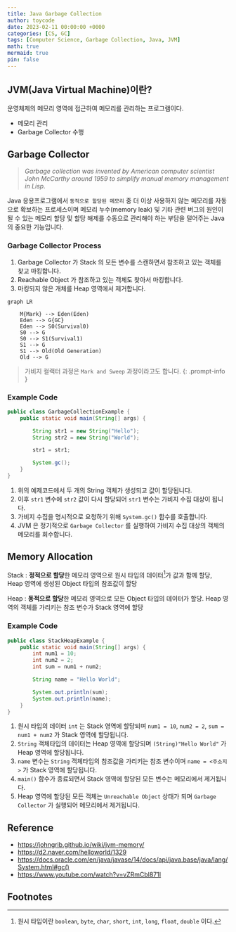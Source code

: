 ```yaml
---
title: Java Garbage Collection
author: toycode
date: 2023-02-11 00:00:00 +0000
categories: [CS, GC]
tags: [Computer Science, Garbage Collection, Java, JVM]
math: true
mermaid: true
pin: false
---
```


## JVM(Java Virtual Machine)이란?
운영체제의 메모리 영역에 접근하여 메모리를 관리하는 프로그램이다.
- 메모리 관리
- Garbage Collector 수행

## Garbage Collector
>_Garbage collection was invented by American computer scientist John McCarthy around 1959 to simplify manual memory management in Lisp._

Java 응용프로그램에서 `동적으로 할당된 메모리` 중 더 이상 사용하지 않는 메모리를 자동으로 확보하는 프로세스이며 메모리 누수(memory leak) 및 기타 관련 버그의 원인이 될 수 있는 메모리 할당 및 할당 해제를 수동으로 관리해야 하는 부담을 덜어주는 Java의 중요한 기능입니다.

### Garbage Collector Process
1. Garbage Collector 가 Stack 의 모든 변수를 스캔하면서 참조하고 있는 객체를 찾고 마킹합니다.
2. Reachable Object 가 참조하고 있는 객체도 찾아서 마킹합니다.
3. 마킹되지 않은 개체를 Heap 영역에서 제거합니다.

```mermaid
graph LR

    M{Mark} --> Eden(Eden)
    Eden --> G{GC}
    Eden --> S0(Survival0)
    S0 --> G
    S0 --> S1(Survival1)
    S1 --> G
    S1 --> Old(Old Generation)
    Old --> G
```

> 가비지 컬랙터 과정은 `Mark and Sweep` 과정이라고도 합니다.
{: .prompt-info }

### Example Code
```java
public class GarbageCollectionExample {
    public static void main(String[] args) {

        String str1 = new String("Hello");
        String str2 = new String("World");

        str1 = str1;

        System.gc();
    }
}
```
1. 위의 예제코드에서 두 개의 String 객체가 생성되고 값이 할당됩니다.
2. 이후 `str1` 변수에 `str2` 값이 다시 할당되어 `str1` 변수는 가비지 수집 대상이 됩니다.
3. 가비지 수집을 명시적으로 요청하기 위해 `System.gc()` 함수를 호출합니다.
4. JVM 은 정기적으로 `Garbage Collector` 를 실행하여 가비지 수집 대상의 객체의 메모리를 회수합니다.

## Memory Allocation

Stack
: **정적으로 할당**한 메모리 영역으로 원시 타입의 데이터[^immutable-value]가 값과 함께 할당, Heap 영역에 생성된 Object 타입의 참조값이 할당

Heap
: **동적으로 할당**한 메모리 영역으로 모든 Object 타입의 데이터가 할당. Heap 영역의 객체를 가리키는 참조 변수가 Stack 영역에 할당

### Example Code
```java
public class StackHeapExample {
    public static void main(String[] args) {
        int num1 = 10;
        int num2 = 2;
        int sum = num1 + num2;

        String name = "Hello World";

        System.out.println(sum);
        System.out.println(name);
    }
}
```
1. 원시 타입의 데이터 `int` 는 Stack 영역에 할당되며 `num1 = 10`, `num2 = 2`, `sum = num1 + num2` 가 Stack 영역에 할당됩니다.
2. `String` 객체타입의 데이터는 Heap 영역에 할당되며 `(String)"Hello World"` 가 Heap 영역에 할당됩니다.
3. `name` 변수는 `String` 객체타입의 참조값을 가리키는 참조 변수이며 `name = <주소지>` 가 Stack 영역에 할당됩니다.
4. `main()` 함수가 종료되면서 Stack 영역에 할당된 모든 변수는 메모리에서 제거됩니다.
5. Heap 영역에 할당된 모든 객체는 `Unreachable Object` 상태가 되며 `Garbage Collector` 가 실행되어 메모리에서 제거됩니다.

## Reference
- <https://johngrib.github.io/wiki/jvm-memory/>
- <https://d2.naver.com/helloworld/1329>
- <https://docs.oracle.com/en/java/javase/14/docs/api/java.base/java/lang/System.html#gc()>
- <https://www.youtube.com/watch?v=vZRmCbl871I>

## Footnotes
[^immutable-value]: 원시 타입이란 `boolean`, `byte`, `char`, `short`, `int`, `long`, `float`, `double` 이다.

